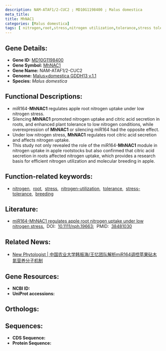 ```yaml
---
description: NAM-ATAF1/2-CUC2 ; MD10G1198400 ; Malus domestica
meta_title:
title: MhNAC1
categories: [Malus domestica]
tags: [ nitrogen,root,stress,nitrogen utilization,tolerance,stress tolerance,breeding ]
---
```


## Gene Details:
- **Gene ID:** [MD10G1198400]()
- **Gene Symbol:** <u>MhNAC1</u>
- **Gene Name:** NAM-ATAF1/2-CUC2
- **Genome:** [Malus×domestica GDDH13 v.1.1](https://www.rosaceae.org/)
- **Species:** *Malus domestica*

## Functional Descriptions:
   - miR164-**MhNAC1** regulates apple root nitrogen uptake under low nitrogen stress.
   - Silencing **MhNAC1** promoted nitrogen uptake and citric acid secretion in roots, and enhanced plant tolerance to low nitrogen conditions, while overexpression of **MhNAC1** or silencing miR164 had the opposite effect.
   - Under low nitrogen stress, **MhNAC1** regulates root citric acid secretion and affects nitrogen uptake.
   - This study not only revealed the role of the miR164-**MhNAC1** module in nitrogen uptake in apple rootstocks but also confirmed that citric acid secretion in roots affected nitrogen uptake, which provides a research basis for efficient nitrogen utilization and molecular breeding in apple.

## Function-related keywords:
   - [nitrogen](/tags/nitrogen/),&nbsp;&nbsp;[root](/tags/root/),&nbsp;&nbsp;[stress](/tags/stress/),&nbsp;&nbsp;[nitrogen-utilization](/tags/nitrogen-utilization/),&nbsp;&nbsp;[tolerance](/tags/tolerance/),&nbsp;&nbsp;[stress-tolerance](/tags/stress-tolerance/),&nbsp;&nbsp;[breeding](/tags/breeding/)

## Literature:
   - [miR164-MhNAC1 regulates apple root nitrogen uptake under low nitrogen stress.](https://www.doi.org/10.1111/nph.19663)&nbsp;&nbsp;DOI:&nbsp;&nbsp;[10.1111/nph.19663](https://www.doi.org/10.1111/nph.19663);&nbsp;&nbsp;PMID:&nbsp;&nbsp;[38481030](https://pubmed.ncbi.nlm.nih.gov/38481030/)

## Related News:
   - [New Phytologist | 中国农业大学韩振海/王忆团队解析miR164调控苹果砧木氮营养分子机制](https://mp.weixin.qq.com/s?__biz=MzU3ODY3MDM0NA==&mid=2247534440&idx=3&sn=77c5bc6b9e15d13baa4535d991b2984f&chksm=fcb5472c2218480cda2ca7e090e760d81fb2355ba47d467f920ac29ff414b86438c5d7ada008&scene=27#wechat_redirect)

## Gene Resources:
- **NCBI ID:**  [](https://www.ncbi.nlm.nih.gov/search/all/?term=)
- **UniProt accessions:**  [](https://www.uniprot.org/uniprotkb//entry)

## Orthologs:

## Sequences:
- **CDS Sequence:**
- **Protein Sequence:**
